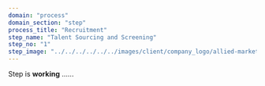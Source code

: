 ```yaml
---
domain: "process"
domain_section: "step"
process_title: "Recruitment"
step_name: "Talent Sourcing and Screening"
step_no: "1"
step_image: "../../../../../../images/client/company_logo/allied-marketing.png"
---
```


Step is **working** ......

